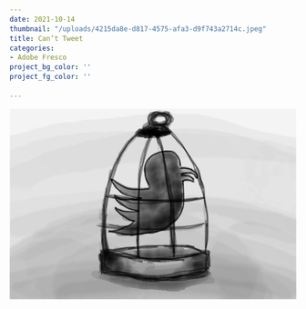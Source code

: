 ```yaml
---
date: 2021-10-14
thumbnail: "/uploads/4215da8e-d817-4575-afa3-d9f743a2714c.jpeg"
title: Can’t Tweet
categories:
- Adobe Fresco
project_bg_color: ''
project_fg_color: ''

---
```

![](/uploads/4215da8e-d817-4575-afa3-d9f743a2714c.jpeg)